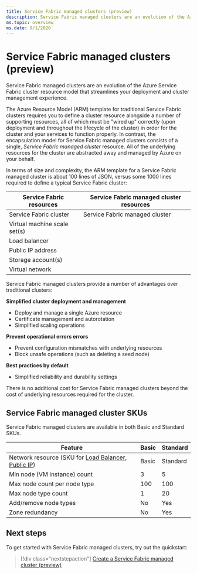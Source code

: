 ```yaml
---
title: Service Fabric managed clusters (preview)
description: Service Fabric managed clusters are an evolution of the Azure Service Fabric cluster resource model that streamlines deployment and cluster management.
ms.topic: overview
ms.date: 9/1/2020
---
```


# Service Fabric managed clusters (preview)

Service Fabric managed clusters are an evolution of the Azure Service Fabric cluster resource model that streamlines your deployment and cluster management experience.

The Azure Resource Model (ARM) template for traditional Service Fabric clusters requires you to define a cluster resource alongside a number of supporting resources, all of which must be "wired up"  correctly (upon deployment and throughout the lifecycle of the cluster) in order for the cluster and your services to function properly. In contrast, the encapsulation model for Service Fabric managed clusters consists of a single, *Service Fabric managed cluster* resource. All of the underlying resources for the cluster are abstracted away and managed by Azure on your behalf.

In terms of size and complexity, the ARM template for a Service Fabric managed cluster is about 100 lines of JSON, versus some 1000 lines required to define a typical Service Fabric cluster:

| Service Fabric resources | Service Fabric managed cluster resources |
|----------|-----------|
| Service Fabric cluster | Service Fabric managed cluster |
| Virtual machine scale set(s) | |
| Load balancer | |
| Public IP address | |
| Storage account(s) | |
| Virtual network | |

Service Fabric managed clusters provide a number of advantages over traditional clusters:

**Simplified cluster deployment and management**
- Deploy and manage a single Azure resource
- Certificate management and autorotation
- Simplified scaling operations

**Prevent operational errors errors**
- Prevent configuration mismatches with underlying resources
- Block unsafe operations (such as deleting a seed node)

**Best practices by default**
- Simplified reliability and durability settings

There is no additional cost for Service Fabric managed clusters beyond the cost of underlying resources required for the cluster.

## Service Fabric managed cluster SKUs

Service Fabric managed clusters are available in both Basic and Standard SKUs.

| Feature | Basic | Standard |
| ------- | ----- | -------- |
| Network resource (SKU for [Load Balancer](../load-balancer/skus.md), [Public IP](../virtual-network/public-ip-addresses.md)) | Basic | Standard |
| Min node (VM instance) count | 3 | 5 |
| Max node count per node type | 100 | 100 |
| Max node type count | 1 | 20 |
| Add/remove node types | No | Yes |
| Zone redundancy | No | Yes |

## Next steps

To get started with Service Fabric managed clusters, try out the quickstart:

> [!div class="nextstepaction"]
> [Create a Service Fabric managed cluster (preview)](quickstart-managed-cluster.md)

